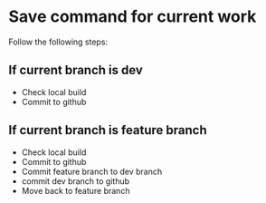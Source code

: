 # Save command for current work

Follow the following steps:
## If current branch is dev
- Check local build
- Commit to github

## If current branch is feature branch
- Check local build
- Commit to github
- Commit feature branch to dev branch
- commit dev branch to github
- Move back to feature branch